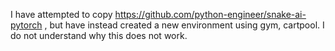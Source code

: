 I have attempted to copy https://github.com/python-engineer/snake-ai-pytorch , but have instead created a new environment using gym, cartpool. I do not understand why this does not work.